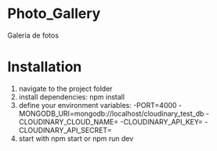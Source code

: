 # Photo_Gallery
Galeria de fotos 


# Installation
1. navigate to the project folder
2. install dependencies: npm install
3. define your environment variables:
  -PORT=4000
  -MONGODB_URI=mongodb://localhost/cloudinary_test_db
  -CLOUDINARY_CLOUD_NAME=
  -CLOUDINARY_API_KEY=
  -CLOUDINARY_API_SECRET=
4. start with npm start or npm run dev
